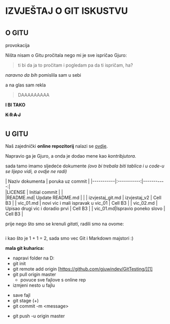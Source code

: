 # IZVJEŠTAJ O GIT ISKUSTVU

#
#
## O GITU

provokacija

Ništa nisam o Gitu pročitala nego mi je sve ispričao Gjuro:

>ti bi da ja to pročitam i pogledam pa da ti ispričam, ha?

*naravno da bih* pomislila sam u sebi

a na glas sam rekla

>DAAAAAAAAA

**I BI TAKO**

**~~K R A J~~**

#

#

## U GITU

Naš zajednički **online repozitorij** nalazi se [ovdje][1].

Napravio ga je Gjuro, a onda je dodao mene kao *kontribjutora*.

sada tamo imamo sljedeće dokumente *(ovo bi trebala biti tablica i u code-u se lijepo vidi, a ovdje ne radi)*

| Naziv dokumenta | poruka uz commit |
|-----------|:-----------:|-----------:|  
|LICENSE | Initial commit |  |  
|README.md| Update README.md |  | 
| izvjestaj_git.md | izvjestaj_v2 | Cell B3 | 
| vic_01.md | novi vic i mali ispravak u vic_01 | Cell B3 | 
| vic_02.md | Upisao drugi vic i doradio prvi | Cell B3 | 
| vic_01.md|Ispravio poneko slovo | Cell B3 | 

prije nego što smo se krenuli *gitati*, radili smo na ovome:

``` vb  qa
```

i kao što je 1 \+ 1 = 2, sada smo vec Git i Markdown majstori :)

**mala git kuharica:**

-	napravi folder na D:
-	git init
-	git remote add origin [https://github.com/gjuwindev/GitTesting/][1]
-	git pull origin master
    -	povuce sve fajlove s online rep
-	izmjeni nesto u fajlu
*	save fajl
*	git stage (+)
*	git commit -m \<message>
-	git push -u origin master


<!--
ovo je popis referenci - linkova
-->

[1]: https://github.com/gjuwindev/GitTesting/ "https://github.com/gjuwindev/GitTesting/"
